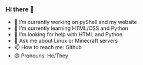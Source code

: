 ### Hi there 👋

- 🔭 I’m currently working on pyShell and my website
- 🌱 I’m currently learning HTML/CSS and Python
- 🤔 I’m looking for help with HTML and Python
- 💬 Ask me about Linux or Minecraft servers
- 📫 How to reach me: Github
- 😄 Pronouns: He/They
